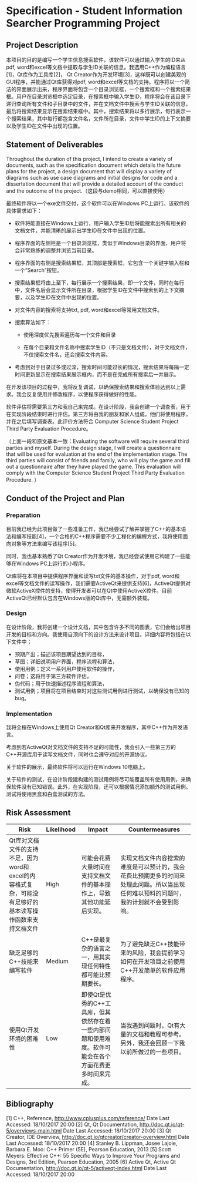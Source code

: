 # Specification - Student Information Searcher Programming Project

## Project Description

本项目的目的是编写一个学生信息搜索软件，该软件可以通过输入学生的ID来从pdf, word和excel等文档中提取与学生ID关联的信息。我选用C++作为编程语言[1]，Qt库作为工具库[2]， Qt Creator作为开发环境[3]，这样既可以创建美观的GUI程序，并能通过Qt库获得对pdf, word和excel等文档的支持。程序将以一个简洁的界面展示出来，程序界面将包含一个目录浏览框，一个搜索框和一个搜索结果框。用户在目录浏览框中选定目录，在搜索框中输入学生ID，程序将会在该目录下递归查询所有文件和子目录中的文件，并在文档文件中搜索与学生ID关联的信息，最后将搜索结果显示在搜索结果框中。其中，搜索结果将以多行展示，每行表示一个搜索结果，其中每行都包含文件名，文件所在目录，文件中学生ID的上下文摘要以及学生ID在文件中出现的位置。

## Statement of Deliverables

Throughout the duration of this project, I intend to create a variety of documents, such as the specification document which details the future plans for the project, a design document that will display a variety of diagrams such as use case diagrams and initial designs for code and a dissertation document that will provide a detailed account of the conduct and the outcome of the project.（这段与demo相同，可以直接使用）

最终软件将以一个exe文件交付，这个软件可以在Windows PC上运行。该软件的具体需求如下：

- 软件将能直接在Windows上运行，用户输入学生ID后将能搜索出所有相关的文档文件，并能清晰的展示出学生ID在文件中出现的位置。

- 程序界面的左侧栏是一个目录浏览框，类似于Windows目录的界面，用户将会非常熟练的调整并浏览当前目录。

- 程序界面的右侧是搜索结果框，其顶部是搜索框，它包含一个关键字输入栏和一个“Search”按钮。

- 搜索结果框将由上至下，每行展示一个搜索结果，即一个文件，同时在每行中，文件名后会显示文件所在目录，根据学生ID在文件中搜索到的上下文摘要，以及学生ID在文件中出现的位置。

- 对文件内容的搜索将支持txt, pdf, word和excel等常用文档文件。

- 搜索算法如下：

  - 使用深度优先搜索遍历每一个文件和目录

  - 在每个目录和文件名称中搜索学生ID（不只是文档文件），对于文档文件，不仅搜索文件名，还会搜索文件内容。

- 考虑到对于目录过多或过深，搜索时间可能过长的情况，搜索结果将每隔一定时间更新显示在搜索结果展示框内，而不是在完成所有搜索后一并展示。

在开发该项目的过程中，我将反复调试，以确保搜索结果和搜索体验达到以上需求。我会反复使用并修改程序，以使程序获得做好的性能。

软件评估将需要第三方和我自己来完成。在设计阶段，我会创建一个调查表，用于在实现阶段结束时进行评估。第三方将由我的朋友和家人组成，他们将使用程序，并在之后填写调查表。此评价方法符合 Computer Science Student Project Third Party Evaluation Procedure。

（上面一段和原文基本一致：Evaluating the software will require several third parties and myself. During the design stage, I will create a questionnaire that will be used for evaluation at the end of the implementation stage. The third parties will consist of friends and family, who will play the game and fill out a questionnaire after they have played the game. This evaluation will comply with the Computer Science Student Project Third Party Evaluation Procedure. ）

## Conduct of the Project and Plan

### Preparation

目前我已经为此项目做了一些准备工作，我已经尝试了解并掌握了C++的基本语法和编写技能[4]，一个合格的C++程序需要不少工程化的编程方式，我将使用面向对象等方法来编写该程序[5]。

同时，我也基本熟悉了Qt Creator作为开发环境，我已经尝试使用它构建了一些能够在Windows PC上运行的小程序。

Qt库将在本项目中提供程序界面和读写txt文件的基本操作，对于pdf, word和excel等文档文件的读写操作，我们需要ActiveQt来提供支持[6]，ActiveQt提供对微软ActiveX控件的支持，使得开发者可以在Qt中使用ActiveX控件。目前ActiveQt已经默认包含在Windows版的Qt库中，无需额外装载。

### Design
在设计阶段，我将创建一个设计文档，其中包含许多不同的图表，它们会给出项目开发的目标和方向。我使用自顶向下的设计方法来设计项目。详细内容将包括在以下文件中；
- 预期产出；描述该项目期望达到的目标，
- 草图；详细说明用户界面，程序流程和算法，
- 使用用例；定义一系列用户使用软件的操作，
- 问卷；这将用于第三方软件评估，
- 伪代码；用于快速描述程序流程和算法，
- 测试用例；项目将在项目结束时对这些测试用例进行测试，以确保没有已知的bug。


### Implementation

我将全程在Windows上使用Qt Creator和Qt库来开发程序，其中C++作为开发语言。

考虑到若ActiveQt对文档文件的支持不足的可能性，我会引入一些第三方的C++开源库用于读写文档文件，同时也会遵守对应的开源协议。

关于软件的展示，最终软件将可以运行在Windows 10电脑上。

关于软件的测试，在设计阶段建构建的测试用例将尽可能覆盖所有使用用例，来确保软件没有已知错误。此外，在实现阶段，还可以根据情况添加额外的测试用例。测试将使用黑盒和白盒测试的方法。

## Risk Assessment

| Risk                                     | Likelihood | Impact                                   | Countermeasures                          |
| ---------------------------------------- | ---------- | ---------------------------------------- | ---------------------------------------- |
| Qt库对文档文件的支持不足，因为word和excel的内容格式复杂，可能没有足够好的基本读写操作函数来支持文档文件 | High       | 可能会花费大量时间在支持文档文件的基本操作上，导致其他功能延后实现。       | 实现文档文件内容搜索的难度是可以预计的，我会花费比预期更多的时间来处理此问题。所以当出现任何难以预料的问题时，我的计划就不会受到影响。 |
| 缺乏足够的C++技能来编写软件                          | Medium     | C++是最复杂的语言之一，用其实现任何特性都可能比预期要长。           | 为了避免缺乏C++技能带来的风险，我会提前学习如何在开发项目之前使用C++开发简单的软件应用程序。 |
| 使用Qt开发环境的困难性                             | Low        | 即使Qt是优秀的C++工具库，但其依然存在着一些内部问题和使用难度。软件可能会在各个方面花费更多时间来完成。 | 当我遇到问题时，Qt有大量的文档和教程可参考。另外，我还会回顾一下我以前所做过的一些项目。 |

## Bibliography

[1] C++, Reference, http://www.cplusplus.com/reference/ Date Last Accessed: 18/10/2017 20:00
[2] Qt, Qt Documentation, http://doc.qt.io/qt-5/overviews-main.html Date Last Accessed: 18/10/2017 20:00
[3] Qt Creator, IDE Overview, http://doc.qt.io/qtcreator/creator-overview.html Date Last Accessed: 18/10/2017 20:00
[4] Stanley B. Lippman, Josee Lajoie, Barbara E. Moo: C++ Primer (5E), Pearson Education, 2013
[5] Scott Meyers: Effective C++: 55 Specific Ways to Improve Your Programs and Designs, 3rd Edition, Pearson Education, 2005
[6] Active Qt, Active Qt Documentation, http://doc.qt.io/qt-5/activeqt-index.html Date Last Accessed: 18/10/2017 20:00